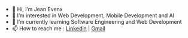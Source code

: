 - 👋 Hi, I’m Jean Evenx
- 👀 I’m interested in Web Development, Mobile Development and AI 
- 🌱 I’m currently learning Software Engineering and Web Development
- 📫 How to reach me : [Linkedin](https://www.linkedin.com/in/jeanevenx/) | [Gmail](mailto:jeanlovenx@gmail.com)

<!---
jeanevenx/jeanevenx is a ✨ special ✨ repository because its `README.md` (this file) appears on your GitHub profile.
You can click the Preview link to take a look at your changes.
--->
